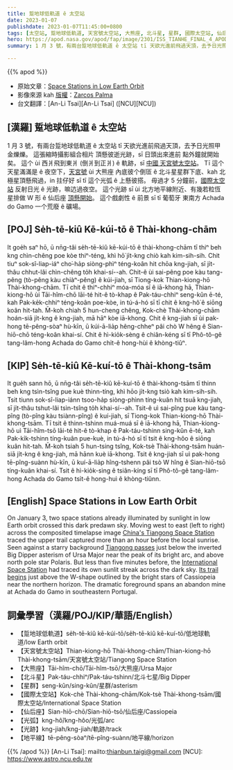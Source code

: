 ```yaml
---
title: 踅地球低軌道 ê 太空站
date: 2023-01-07
publishdate: 2023-01-07T11:45:00+0800
tags: [太空站, 踅地球低軌道, 天宮號太空站, 大熊座, 北斗星, 星群, 國際太空站, 仙后座, 光弧, 光跡, 地平線]
hero: https://apod.nasa.gov/apod/fap/image/2301/ISS_TIANHE_FINAL_4_APOD1024.jpg
summary: 1 月 3 號，有兩台踅地球低軌道 ê 太空站 tī 天欲光進前飛過天頂，去予日光照甲金爍爍。

---
```


{{% apod %}}

- 原始文章：[Space Stations in Low Earth Orbit](https://apod.nasa.gov/apod/ap230107.html)
- 影像來源 kah [版權][copyright]：[Zarcos Palma](mailto:firstname.lastname@gmail.com)
- 台文翻譯：[An-Li Tsai][An-Li Tsai] ([NCU][NCU])

## [漢羅] 踅地球低軌道 ê 太空站
1 月 3 號，有兩台踅地球低軌道 ê 太空站 tī 天欲光進前飛過天頂，去予日光照甲金爍爍。
這張縮時攝影組合相片 頂懸彼逝光跡，sī 日頭出來進前 點外鐘就開始矣。
這个 ùi 西爿飛到東爿 (倒爿到正爿) ê 軌跡，sī [中國 天宮號太空站][China's Tiangong Space Station]。
Tī 這个天星滿滿是 ê 夜空下，[天宮號][Tiangong passes] ùi 大熊座 內底彼个倒匼 ê 北斗星星群下底、kah 北極星頂懸飛過，in 拄仔好 sī tī 這个光弧 ê 上懸彼搭。
毋過才 5 分鐘前，[國際太空站][International Space Station] 反射日光 ê 光跡，嘛迒過夜空。
這个光跡 sī ùi 北方地平線附近、有幾若粒恆星排做 W 形 ê 仙后座 [頂懸開始][Its trail begins]。
這个戲劇性 ê 前景 sī tī 葡萄牙 東南方 Achada do Gamo 一个荒廢 ê 礦場。


## [POJ] Se̍h-tē-kiû Kē-kúi-tō ê Thài-khong-chām
It goe̍h saⁿ hō, ū nn̄g-tâi se̍h-tē-kiû kē-kúi-tō ê thài-khong-chām tī thiⁿ beh kng chìn-chêng poe kòe thiⁿ-téng, khì hō͘ ji̍t-kng chiò kah kim-sih-sih.
Chit tiuⁿ sok-sî-liap-iáⁿ cho͘-ha̍p siòng-phìⁿ téng-koân hit chōa kng-jiah, sī ji̍t-thâu chhut-lâi chìn-chêng to̍h khai-sí--ah.
Chit-ê ùi sai-pêng poe kàu tang-pêng (tò-pêng kàu chiàⁿ-pêng) ê kúi-jiah, sī Tiong-kok Thian-kiong-hō Thài-khong-chām.
Tī chit ê thiⁿ-chhiⁿ móa-móa sī ê iā-khong hā, Thian-kiong-hō ùi Tāi-hîm-chō lāi-té hit-ê tò-khap ê Pak-táu-chhiⁿ seng-kûn ē-té, kah Pak-ke̍k-chhiⁿ téng-koân poe-kòe, in tú-á-hó sī tī chit ê kng-hô͘ ê siōng koân hit-tah.
M̄-koh chiah 5 hun-cheng chêng, Kok-chè Thài-khong-chām hoán-siā ji̍t-kng ê kng-jiah, mā hāⁿ kòe iā-khong.
Chit ê kng-jiah sī ùi pak-hong tē-pêng-sòaⁿ hù-kīn, ū kúi-ā-lia̍p hêng-chheⁿ pâi chò W hêng ê Sian-hiō-chō téng-koân khai-sí.
Chit ê hì-kio̍k-sèng ê chiân-kéng sī tī Phô-tô-gê tang-lâm-hong Achada do Gamo chi̍t-ê hong-hùi ê khòng-tiûⁿ.

## [KIP]  Se̍h-tē-kiû Kē-kuí-tō ê Thài-khong-tsām
It gue̍h sann hō, ū nn̄g-tâi se̍h-tē-kiû kē-kuí-tō ê thài-khong-tsām tī thinn beh kng tsìn-tsîng pue kuè thinn-tíng, khì hōo ji̍t-kng tsiò kah kim-sih-sih.
Tsit tiunn sok-sî-liap-iánn tsoo-ha̍p siòng-phìnn tíng-kuân hit tsuā kng-jiah, sī ji̍t-thâu tshut-lâi tsìn-tsîng to̍h khai-sí--ah.
Tsit-ê uì sai-pîng pue kàu tang-pîng (tò-pîng kàu tsiànn-pîng) ê kuí-jiah, sī Tiong-kok Thian-kiong-hō Thài-khong-tsām.
Tī tsit ê thinn-tshinn muá-muá sī ê iā-khong hā, Thian-kiong-hō uì Tāi-hîm-tsō lāi-té hit-ê tò-khap ê Pak-táu-tshinn sing-kûn ē-té, kah Pak-ki̍k-tshinn tíng-kuân pue-kuè, in tú-á-hó sī tī tsit ê kng-hôo ê siōng kuân hit-tah.
M̄-koh tsiah 5 hun-tsing tsîng, Kok-tsè Thài-khong-tsām huán-siā ji̍t-kng ê kng-jiah, mā hānn kuè iā-khong.
Tsit ê kng-jiah sī uì pak-hong tē-pîng-suànn hù-kīn, ū kuí-ā-lia̍p hîng-tshenn pâi tsò W hîng ê Sian-hiō-tsō tíng-kuân khai-sí.
Tsit ê hì-kio̍k-sìng ê tsiân-kíng sī tī Phô-tô-gê tang-lâm-hong Achada do Gamo tsi̍t-ê hong-huì ê khòng-tiûnn.


## [English] Space Stations in Low Earth Orbit
On January 3, two space stations already illuminated by sunlight in low Earth orbit crossed this dark predawn sky.
Moving west to east (left to right) across the composited timelapse image [China's Tiangong Space Station][China's Tiangong Space Station] traced the upper trail captured more than an hour before the local sunrise.
Seen against a starry background [Tiangong passes][Tiangong passes] just below the inverted Big Dipper asterism of Ursa Major near the peak of its bright arc, and above north pole star Polaris.
But less than five minutes before, the [International Space Station][International Space Station] had traced its own sunlit streak across the dark sky.
[Its trail begins][Its trail begins] just above the W-shape outlined by the bright stars of Cassiopeia near the northern horizon.
The dramatic foreground spans an abandon mine at Achada do Gamo in southeastern Portugal.

      
## 詞彙學習（漢羅/POJ/KIP/華語/English）
- 【踅地球低軌道】se̍h-tē-kiû kē-kúi-tō/se̍h-tē-kiû kē-kuí-tō/低地球軌道/low Earth orbit
- 【天宮號太空站】Thian-kiong-hō Thài-khong-chām/Thian-kiong-hō Thài-khong-tsām/天宮號太空站/Tiangong Space Station
- 【大熊座】Tāi-hîm-chō/Tāi-hîm-tsō/大熊座/Ursa Major
- 【北斗星】Pak-táu-chhiⁿ/Pak-táu-tshinn/北斗七星/Big Dipper 
- 【星群】seng-kûn/sing-kûn/星群/asterism
- 【國際太空站】Kok-chè Thài-khong-chām/Kok-tsè Thài-khong-tsām/國際太空站/International Space Station
- 【仙后座】Sian-hiō-chō/Sian-hiō-tsō/仙后座/Cassiopeia
- 【光弧】kng-hô͘/kng-hôo/光弧/arc
- 【光跡】kng-jiah/kng-jiah/軌跡/track
- 【地平線】tē-pêng-sòaⁿ/tē-pîng-suànn/地平線/horizon


{{% /apod %}}
[An-Li Tsai]: mailto:thianbun.taigi@gmail.com
[NCU]: https://www.astro.ncu.edu.tw

[copyright]: https://apod.nasa.gov/apod/fap/lib/about_apod.html#srapply
[License]: https://creativecommons.org/licenses/by/2.0/

[China's Tiangong Space Station]:https://en.wikipedia.org/wiki/Tiangong_space_station
[Tiangong passes]:https://www.astroviewer.net/iss/en/observation-css.php
[International Space Station]:https://www.nasa.gov/mission_pages/station/main/index.html
[Its trail begins]:https://spotthestation.nasa.gov/

